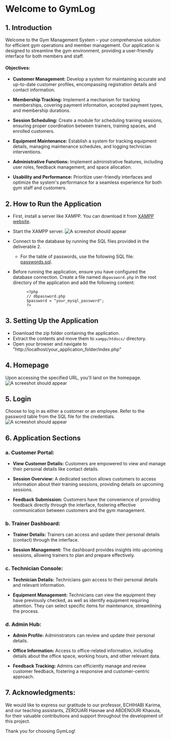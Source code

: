 # Welcome to GymLog

## 1. Introduction
Welcome to the Gym Management System – your comprehensive solution for efficient gym operations and member management. Our application is designed to streamline the gym environment, providing a user-friendly interface for both members and staff.

#### Objectives:

- **Customer Management:**
  Develop a system for maintaining accurate and up-to-date customer profiles, encompassing registration details and contact information.

- **Membership Tracking:**
  Implement a mechanism for tracking memberships, covering payment information, accepted payment types, and membership durations.

- **Session Scheduling:**
  Create a module for scheduling training sessions, ensuring proper coordination between trainers, training spaces, and enrolled customers.

- **Equipment Maintenance:**
  Establish a system for tracking equipment details, managing maintenance schedules, and logging technician interventions.

- **Administrative Functions:**
  Implement administrative features, including user roles, feedback management, and space allocation.

- **Usability and Performance:**
  Prioritize user-friendly interfaces and optimize the system's performance for a seamless experience for both gym staff and customers.

## 2. How to Run the Application
- First, install a server like XAMPP. You can download it from [XAMPP website](https://www.apachefriends.org/index.html).
- Start the XAMPP server. ![A screeshot should appear](./readme_files/xampp_screen.png)

- Connect to the database by running the SQL files provided in the deliverable 2.
  - For the table of passwords, use the following SQL file: [passwords.sql](./readme_files/passwords.sql).
- Before running the application, ensure you have configured the database connection. Create a file named `dbpassword.php` in the root directory of the application and add the following content:

            <?php
            // dbpassword.php
            $password = "your_mysql_password";
            ?>

## 3. Setting Up the Application
- Download the zip folder containing the application.
- Extract the contents and move them to `xampp/htdocs/` directory.
- Open your browser and navigate to "http://localhost/your_application_folder/index.php"

## 4. Homepage
Upon accessing the specified URL, you'll land on the homepage. 
![A screeshot should appear](./readme_files/home_screen.png)

## 5. Login
Choose to log in as either a customer or an employee. Refer to the password table from the SQL file for the credentials. ![A screeshot should appear](./readme_files/login_screen.png)

## 6. Application Sections

### a. Customer Portal:

- **View Customer Details:**
  Customers are empowered to view and manage their personal details like contact details.

- **Session Overview:**
  A dedicated section allows customers to access information about their training sessions, providing details on upcoming sessions.

- **Feedback Submission:**
  Customers have the convenience of providing feedback directly through the interface, fostering effective communication between customers and the gym management.

### b. Trainer Dashboard:

- **Trainer Details:**
  Trainers can access and update their personal details (contact) through the interface.

- **Session Management:**
  The dashboard provides insights into upcoming sessions, allowing trainers to plan and prepare effectively.

### c. Technician Console:

- **Technician Details:**
  Technicians gain access to their personal details and relevant information.

- **Equipment Management:**
  Technicians can view the equipment they have previously checked, as well as identify equipment requiring attention. They can select specific items for maintenance, streamlining the process.

### d. Admin Hub:

- **Admin Profile:**
  Administrators can review and update their personal details.

- **Office Information:**
  Access to office-related information, including details about the office space, working hours, and other relevant data.

- **Feedback Tracking:**
  Admins can efficiently manage and review customer feedback, fostering a responsive and customer-centric approach.

## 7. Acknowledgments:

We would like to express our gratitude to our professor, ECHIHABI Karima, and our teaching assistants, ZEROUARI Hasnae and ABDENOURI Khaoula, for their valuable contributions and support throughout the development of this project.

Thank you for choosing GymLog!

